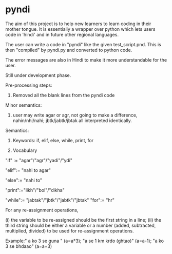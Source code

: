# pyndi

The aim of this project is to help new learners to learn coding in their mother tongue. It is essentially a wrapper over python which lets users code in 'hindi' and in future other regional languages.

The user can write a code in "pyndi" like the given test_script.pnd. This is then "compiled" by pyndi.py and converted to python code.

The error messages are also in Hindi to make it more understandable for the user.

Still under development phase.






Pre-processing steps:
1. Removed all the blank lines from the pyndi code

Minor semantics:
1. user may write agar or agr, not going to make a difference, nahin/nhi/nahi; jbtk/jabtk/jbtak all interpreted identically.

Semantics:

1. Keywords: if, elif, else, while, print, for

2. Vocabulary
 

"if" :=  "agar"/"agr"/"yadi"/"ydi"

"elif":= "nahi to agar"

"else":= "nahi to"

"print":="likh"/"bol"/"dikha"

"while":= "jabtak"/"jbtk"/"jabtk"/"jbtak"
"for":= "hr"

For any re-assignment operations, 

(i) the variable to be re-assigned should be the first string in a line;
(ii) the third string should be either a variable or a number (added, subtracted, multiplied, divided) to be used for re-assignment operations.


Example:" a ko 3 se guna " (a=a*3); "a  se 1 km krdo (ghtao)" (a=a-1); "a ko 3 se bhdaao" (a=a+3)